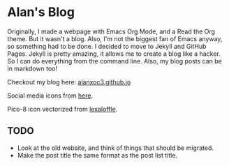 # Alan's Blog
Originally, I made a webpage with Emacs Org Mode, and a Read the Org theme. But
it wasn't a blog. Also, I'm not the biggest fan of Emacs anyway, so something
had to be done. I decided to move to Jekyll and GitHub Pages. Jekyll is pretty
amazing, it allows me to create a blog like a hacker. So I can do everything
from the command line. Also, my blog posts can be in markdown too!

Checkout my blog here: [alanxoc3.github.io](https://alanxoc3.github.io)

Social media icons from [here](https://www.iconfinder.com/iconsets/social-icons-grey).

Pico-8 icon vectorized from [lexaloffle](https://www.lexaloffle.com/).

## TODO
- Look at the old website, and think of things that should be migrated.
- Make the post title the same format as the post list title.

